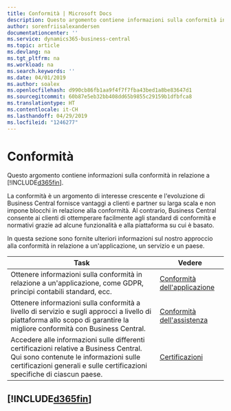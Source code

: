 ```yaml
---
title: Conformità | Microsoft Docs
description: Questo argomento contiene informazioni sulla conformità in relazione a Business Central.
author: sorenfriisalexandersen
documentationcenter: ''
ms.service: dynamics365-business-central
ms.topic: article
ms.devlang: na
ms.tgt_pltfrm: na
ms.workload: na
ms.search.keywords: ''
ms.date: 04/01/2019
ms.author: soalex
ms.openlocfilehash: d990cb86fb1aa9f4f7f7fba43bed1a8be83647d1
ms.sourcegitcommit: 60b87e5eb32bb408dd65b9855c29159b1dfbfca8
ms.translationtype: HT
ms.contentlocale: it-CH
ms.lasthandoff: 04/29/2019
ms.locfileid: "1246277"
---
```

# <a name="compliance"></a>Conformità
Questo argomento contiene informazioni sulla conformità in relazione a [!INCLUDE[d365fin](../includes/d365fin_md.md)].  

La conformità è un argomento di interesse crescente e l'evoluzione di Business Central fornisce vantaggi a clienti e partner su larga scala e non impone blocchi in relazione alla conformità. Al contrario, Business Central consente ai clienti di ottemperare facilmente agli standard di conformità e normativi grazie ad alcune funzionalità e alla piattaforma su cui è basato.

In questa sezione sono fornite ulteriori informazioni sul nostro approccio alla conformità in relazione a un'applicazione, un servizio e un paese.

|**Task**|**Vedere**|  
|------------|-------------|  
|Ottenere informazioni sulla conformità in relazione a un'applicazione, come GDPR, principi contabili standard, ecc.|[Conformità dell'applicazione](compliance-application-compliance.md)|  
|Ottenere informazioni sulla conformità a livello di servizio e sugli approcci a livello di piattaforma allo scopo di garantire la migliore conformità con Business Central.|[Conformità dell'assistenza](compliance-service-compliance.md)|  
|Accedere alle informazioni sulle differenti certificazioni relative a Business Central. Qui sono contenute le informazioni sulle certificazioni generali e sulle certificazioni specifiche di ciascun paese.|[Certificazioni](compliance-certifications.md)|  

 ## [!INCLUDE[d365fin](../includes/free_trial_md.md)]  
 
